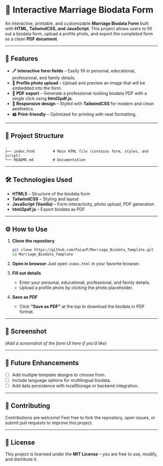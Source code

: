 # 📄 Interactive Marriage Biodata Form

An interactive, printable, and customizable **Marriage Biodata Form** built with **HTML, TailwindCSS, and JavaScript**.
This project allows users to fill out a biodata form, upload a profile photo, and export the completed form as a clean **PDF document**.

---

## 🚀 Features

* 🖊️ **Interactive form fields** – Easily fill in personal, educational, professional, and family details.
* 📸 **Profile photo upload** – Upload and preview an image that will be embedded into the form.
* 📑 **PDF export** – Generate a professional-looking biodata PDF with a single click using **html2pdf.js**.
* 🎨 **Responsive design** – Styled with **TailwindCSS** for modern and clean aesthetics.
* 🖨️ **Print-friendly** – Optimized for printing with neat formatting.

---

## 📂 Project Structure

```
.
├── index.html        # Main HTML file (contains form, styles, and script)
└── README.md         # Documentation
```

---

## 🛠️ Technologies Used

* **HTML5** – Structure of the biodata form
* **TailwindCSS** – Styling and layout
* **JavaScript (Vanilla)** – Form interactivity, photo upload, PDF generation
* **html2pdf.js** – Export biodata as PDF

---

## ⚙️ How to Use

1. **Clone the repository**

   ```bash
   git clone https://github.com/FaiazF/Marriage_Biodata_Template.git
   cd Marriage_Biodata_Template
   ```

2. **Open in browser**
   Just open `index.html` in your favorite browser.

3. **Fill out details**

   * Enter your personal, educational, professional, and family details.
   * Upload a profile photo by clicking the photo placeholder.

4. **Save as PDF**

   * Click **“Save as PDF”** at the top to download the biodata in PDF format.

---

## 📸 Screenshot

*(Add a screenshot of the form UI here if you’d like)*

---

## 🔮 Future Enhancements

* [ ] Add multiple template designs to choose from.
* [ ] Include language options for multilingual biodata.
* [ ] Add data persistence with localStorage or backend integration.

---

## 🤝 Contributing

Contributions are welcome! Feel free to fork the repository, open issues, or submit pull requests to improve this project.

---

## 📜 License

This project is licensed under the **MIT License** – you are free to use, modify, and distribute it.
